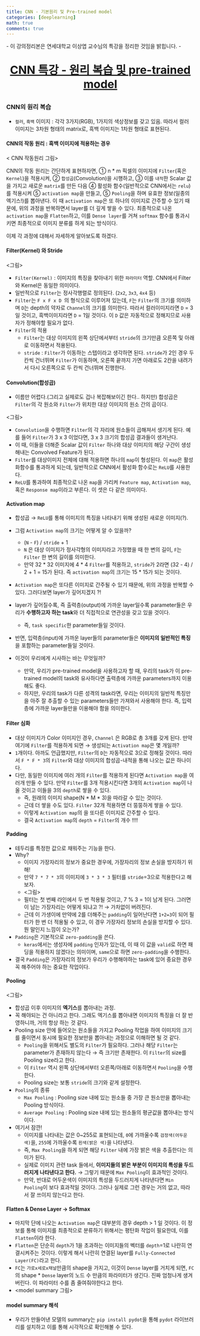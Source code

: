 ```yaml
---
title: CNN - 기본원리 및 Pre-trained model
categories: [deeplearning]
math: true
comments: true
---
```


\- 이 강의정리본은 연세대학교 이상엽 교수님의 특강을 정리한 것임을 밝힙니다. \-

<p align="center" style="font-size : 30px; font-weight: bold;"><u>CNN 특강 - 원리 복습 및 pre-trained model</u></p>

### CNN의 원리 복습

- `컬러`, `흑백` 이미지 : 각각 3가지(RGB), 1가지의 색상정보를 갖고 있음. 따라서 컬러 이미지는 3차원 형태의 matrix로, 흑백 이미지는 1차원 형태로 표현된다.

#### CNN의 작동 원리 : 흑백 이미지에 적용하는 경우

< CNN 작동원리 그림>

CNN의 작동 원리는 간단하게 표현하자면, ① n * m 픽셀의 이미지에 `Filter`(혹은 `Kernel`)을 적용시켜, ② `합성곱`(Convolution)을 시행하고, ③ 이를 `내적`한 Scalar 값을 가지고 새로운 `matrix`를 만든 다음 ④ 활성화 함수(일반적으로 CNN에서는 `relu`)를 적용시켜 ⑤ `activation map`을 만들고, ⑤ `Pooling`을 하며 유효한 정보(일종의 엑기스!)를 뽑아낸다. 이 때 `activation map`은 또 하나의 이미지로 간주할 수 있기 때문에, 위의 과정을 반복하면서 layer를 더 깊게 쌓을 수 있다.  최종적으로 나온 `activation map`을 `Flatten`하고, 이를 `Dense layer`를 거쳐 `softmax` 함수를 통과시키면 최종적으로 이미지 분류를 하게 되는 방식이다.

이제 각 과정에 대해서 자세하게 알아보도록 하겠다.

#### Filter(Kernel) 와 Stride

<그림>

- `Filter(Kernel)` : 이미지의 특징을 찾아내기 위한 `파라미터` 역할. CNN에서 Filter와 Kernel은 동일한 의미이다.
- 일반적으로 `Filter`는 정사각행렬로 정의된다. (`2x2`, `3x3`, `4x4` 등)
- `Filter`는 `F x F x D `의 형식으로 이루어져 있는데, `F`는 `Filter`의 크기를 의미하며 `D`는 depth의 약자로 `Channel`의 크기를 의미한다. 따라서 컬러이미지라면 `D` = 3일 것이고, 흑백이미지라면 `D` = 1일 것이다. 이 `D` 값은 자동적으로 정해지므로 사용자가 정해야할 필요가 없다.
- `Filter`의 적용
  - `Filter`는 대상 이미지의 왼쪽 상단에서부터 `stride`의 크기만큼 오른쪽 및 아래로 이동하면서 적용된다.
  - `stride` : `Filter`가 이동하는 스텝이라고 생각하면 된다. `stride`가 2인 경우 두 칸씩 건너뛰며 `Filter`가 이동하며, 오른쪽 끝까지 가면 아래로도 2칸을 내려가서 다시 오른쪽으로 두 칸씩 건너뛰며 진행한다.



#### Convolution(합성곱)

- 이름만 어렵다.(그리고 실제로도 겁나 복잡해보이긴 한다.. 하지만) 합성곱은 `Filter`의 각 원소와 `Filter`가 위치한 대상 이미지의 원소 간의 곱이다.

<그림>

-  `Convolution`을 수행하면 `Filter`의 각 자리에 원소들이 곱해져서 생기게 된다. 예를 들어 `Filter`가 3 x 3 이었다면, 3 x 3 크기의 합성곱 결과들이 생겨난다.
- 이 때, 이들을 더해준 Scalar 값이 `Filter` 하나와 대상 이미지의 해당 구간이 생성해내는 Convolved Feature가 된다.
- `Filter`를 대상이미지 전체에 대해 적용하면 하나의 `map`이 형성된다. 이 `map`은 활성화함수를 통과하게 되는데, 일반적으로 CNN에서 활성화 함수로는 `ReLU`를 사용한다.
- `ReLU`를 통과하여 최종적으로 나온 `map`을 가리켜 `Feature map`, `Activation map`, 혹은 `Response map`이라고 부른다. 이 셋은 다 같은 의미이다.



#### Activation map

- 합성곱 → `ReLU`를 통해 이미지의 특징을 나타내기 위해 생성된 새로운 이미지(?). 

- 그럼 `Activation map`의 크기는 어떻게 알 수 있을까?
  - (`N` - `F`) / `stride` + 1 
  - `N` 은 대상 이미지가 정사각형의 이미지라고 가정했을 때 한 변의 길이, `F`는 `Filter` 한 변의 길이를 의미한다.
  - 만약 32 * 32 이미지에 4 * 4 `Filter`를 적용하고, `stride`가 2라면 (32 - 4) / 2 + 1 = 15가 된다. 즉 `activation map`의 크기는 15 * 15가 되는 것이다.

- `Activation map`은 또다른 이미지로 간주될 수 있기 때문에, 위의 과정을 반복할 수 있다. 그러다보면 layer가 깊어지겠지 ?! 

- layer가 깊어질수록, 즉 출력층(output)에 가까운 layer일수록 parameter들은 우리가 **수행하고자 하는 task**와 더 직접적으로 연관성을 갖고 있을 것이다.
  - 즉, `task specific`한 parameter들일 것이다.
- 반면, 입력층(input)에 가까운 layer들의 parameter들은 **이미지의 일반적인 특징**을 포함하는 parameter들일 것이다.

- 이것이 우리에게 시사하는 바는 무엇일까?
  - 만약, 우리가 pre-trained model을 사용하고자 할 때, 우리의 task가 이 pre-trained model의 task와 유사하다면 출력층에 가까운 parameters까지 이용해도 좋다.
  - 하지만, 우리의 task가 다른 성격의 task라면, 우리는 이미지의 일반적 특징만을 아주 잘 추출할 수 있는 parameters들만 가져와서 사용해야 한다. 즉, 입력층에 가까운 layer들만을 이용해야 함을 의미한다.



#### Filter 심화

- 대상 이미지가 Color 이미지인 경우, `Channel` 은 RGB로 총 3개를 갖게 된다. 만약 여기에 `Filter`를 적용하게 되면 → 생성되는 `Activation map`은  몇 개일까?
- `1`개이다. 아까도 언급했지만, `Filter`의 `D`는 자동적으로 3으로 정해질 것이다. 따라서 `F * F * 3`의 `Filter`와 대상 이미지의 합성곱-내적을 통해 나오는 값은 하나이다.
- 다만, 동일한 이미지에 여러 개의 `Filter`를 적용하게 된다면 `Activation map`을 여러개 만들 수 있다. 만약 `Filter`를 3개 적용시킨다면 3개의 `Activation map`이 나올 것이고 이들을 3의 `depth`로 쌓을 수 있다. 
  - 즉, 원래의 이미지 shape(N * M * 3)을 따라갈 수 있는 것이다.
  - 근데 더 쌓을 수도 있다. `Filter` 32개 적용하면 더 뚱뚱하게 쌓을 수 있다.
  - 이렇게 `Activation map`의 을 또다른 이미지로 간주할 수 있다.
  - 결국 `Activation map`의 `depth` = `Filter`의 개수 !!!!



#### Padding

- 테두리를 특정한 값으로 채워주는 기능을 한다.
- Why?
  - 이미지 가장자리의 정보가 중요한 경우에, 가장자리의 정보 손실을 방지하기 위해!
  - 만약 `7 * 7 * 3`의 이미지에 `3 * 3 * 3` 필터를 `stride`=3으로 적용한다고 해보자. 
  - <그림>
  - 필터는 첫 번째 라인에서 두 번 적용될 것이고, 7 % 3 = 1이 남게 된다. 그러면 이 남는 가장자리는 어떻게 되냐고 ?! → 가차없이 버려진다. 
  - 근데 이 가생이에 만약에 2를 더해주는 `padding`이 일어난다면 `1+2=3`이 되어 필터가 한 번 더 적용될 수 있고, 이 경우 가장자리 정보의 손실을 방지할 수 있다. 뭔 말인지 느낌이 오는가?
- `Padding`은 기본적으로 `zero-padding`을 쓴다.
  - `keras`에서는 생성자에 `padding` 인자가 있는데, 이 때 이 값을 `valid`로 하면 패딩을 적용하지 않겠다는 의미이며, `same`으로 하면 `zero-padding`을 수행한다.
- 결국 `Padding`은 가장자리의 정보가 우리가 수행해야하는 task에 있어 중요한 경우 꼭 해주어야 하는 중요한 작업이다.



#### Pooling

<그림>

- 합성곱 이후 이미지의 **엑기스**를 뽑아내는 과정.
- 꼭 해야되는 건 아니라고 한다. 그래도 엑기스를 뽑아내면 이미지의 특징을 더 잘 반영하니까, 거의 항상 하는 것 같다.
- Pooling size 안에 들어오는 원소들을 가지고 Pooling 작업을 하여 이미지의 크기를 줄이면서 동시에 필요한 정보만을 뽑아내는 과정으로 이해하면 될 것 같다. 
  - `Pooling`을 위해서도 별도의 `Filter`가 필요하다. 그러나 해당 `Filter`는 parameter가 존재하지 않는다 → 즉 크기만 존재한다. 이 `Filter`의 size를 Pooling size라고 한다.
  - 이 `Filter` 역시 왼쪽 상단에서부터 오른쪽/아래로 이동하면서 `Pooling`을 수행한다.
  - Pooling size는 보통 `stride`의 크기와 같게 설정한다.
- `Pooling`의 종류
  - `Max Pooling` : Pooling size 내에 있는 원소들 중 가장 큰 원소만을 뽑아내는 Pooling 방식이다. 
  - `Average Pooling` : Pooling size 내에 있는 원소들의 평균값을 뽑아내는 방식이다.
- 여기서 잠깐!
  - 이미지를 나타내는 값은 0~255로 표현되는데, `0`에 가까울수록 `검정색(어두운 색)`을, `255`에 가까울수록 `흰색(밝은 색)`을 나타낸다.
  - 즉, `Max Pooling`을 하게 되면 해당 `Filter` 내에 가장 밝은 색을 추출한다는 의미가 된다.
  - 실제로 이미지 관련 task 들에서, **이미지들의 밝은 부분이 이미지의 특성을 두드러지게 나타낸다고 한다.** → 그렇기 때문에 `Max Pooling`이 효과적인 것이다.
  - 만약, 반대로 어두운색이 이미지의 특성을 두드러지게 나타낸다면 `Min Pooling`이 보다 효과적일 것이다. 그러나 실제로 그런 경우는 거의 없고, 따라서 잘 쓰이지 않는다고 한다.



#### Flatten & Dense Layer → Softmax

- 마지막 단에 나오는 `Activation map`은 대부분의 경우 depth > 1 일 것이다. 이 정보를 통해 이미지를 최종적으로 분류하기 위해서는 평탄화 작업이 필요한데, 이를 `Flatten`이라 한다.
- `Flatten`은 단순히 `depth`가 1을 초과하는 이미지들의 벡터를 `depth`=1로 나란히 연결시켜주는 것이다. 이렇게 해서 나란히 연결된 layer를 `Fully-Connected Layer(FC)`라고 한다.
- `FC`는 `가로x세로x채널`만큼의 shape을 가지고, 이것이 `Dense` layer를 거치게 되면, `FC`의 shape * `Dense` layer의 노드 수 만큼의 파라미터가 생긴다. 진짜 엄청나게 생겨버린다. 이 파라미터 수를 좀 줄여줘야한다고 한다.
- <model summary 그림>



#### model summary 해석

- 우리가 만들어낸 모델의 summary는 `pip install pydot`을 통해 `pydot` 라이브러리를 설치하고 이를 통해 시각적으로 확인해볼 수 있다.

